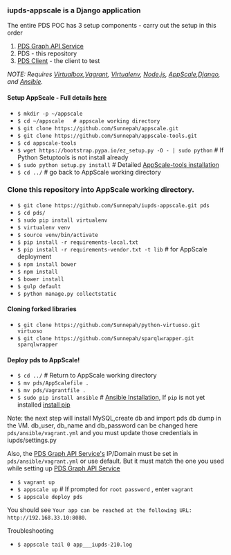 ### iupds-appscale is a Django application
The entire PDS POC has 3 setup components - carry out the setup in this order
1. [PDS Graph API Service](https://github.com/Sunnepah/pdsservice)
2. PDS - this repository
3. [PDS Client](https://github.com/Sunnepah/pds-client-app) - the client to test

*NOTE: Requires [Virtualbox](https://www.virtualbox.org/),[Vagrant](https://www.vagrantup.com/docs/installation/index.html), [Virtualenv](http://virtualenv.readthedocs.org/en/latest/), [Node.js](http://nodejs.org/), [AppScale](https://github.com/AppScale/appscale/wiki/AppScale-on-VirtualBox),[Django](https://www.djangoproject.com/), and [Ansible](http://docs.ansible.com/ansible/intro_installation.html#installation).*

#### Setup AppScale - Full details [here](https://github.com/AppScale/appscale/wiki/AppScale-on-VirtualBox)
* `$ mkdir -p ~/appscale`
* `$ cd ~/appscale   # appscale working directory`
* `$ git clone https://github.com/Sunnepah/appscale.git`
* `$ git clone https://github.com/Sunnepah/appscale-tools.git`
* `$ cd appscale-tools`
* `$ wget https://bootstrap.pypa.io/ez_setup.py -O - | sudo python` # If Python Setuptools is not install already
* `$ sudo python setup.py install`  # Detailed [AppScale-tools installation](https://github.com/AppScale/appscale-tools/wiki/Installing-the-AppScale-Tools)
* `$ cd ../`    # go back to AppScale working directory
 
### Clone this repository into AppScale working directory.
* `$ git clone https://github.com/Sunnepah/iupds-appscale.git pds`
* `$ cd pds/`
* `$ sudo pip install virtualenv` 
* `$ virtualenv venv` 
* `$ source venv/bin/activate`
* `$ pip install -r requirements-local.txt`
* `$ pip install -r requirements-vendor.txt -t lib` # for AppScale deployment
* `$ npm install bower`
* `$ npm install`
* `$ bower install`
* `$ gulp default`
* `$ python manage.py collectstatic`

#### Cloning forked libraries
* `$ git clone https://github.com/Sunnepah/python-virtuoso.git virtuoso`
* `$ git clone https://github.com/Sunnepah/sparqlwrapper.git sparqlwrapper`

#### Deploy pds to AppScale!
* `$ cd ../`    # Return to AppScale working directory
* `$ mv pds/AppScalefile .`
* `$ mv pds/Vagrantfile .`
* `$ sudo pip install ansible` # [Ansible Installation](http://docs.ansible.com/ansible/intro_installation.html#installation), If `pip` is not yet installed [install pip](https://pip.pypa.io/en/stable/installing/)

Note: the next step will install MySQL,create db and import pds db dump in the VM. 
db_user, db_name and db_password can be changed here `pds/ansible/vagrant.yml` and you must update those credentials in iupds/settings.py

Also, the [PDS Graph API Service's](https://github.com/Sunnepah/pdsservice) IP/Domain must be set in `pds/ansible/vagrant.yml` or use default. But it must match the one you used while setting up [PDS Graph API Service](https://github.com/Sunnepah/pdsservice)

* `$ vagrant up`
* `$ appscale up`       # If prompted for `root password` , enter `vagrant`
* `$ appscale deploy pds`

You should see `Your app can be reached at the following URL: http://192.168.33.10:8080`.

Troubleshooting
* `$ appscale tail 0 app___iupds-210.log`
